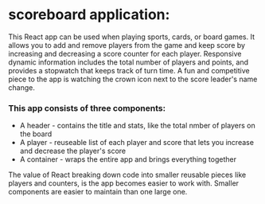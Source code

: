 # scoreboard application:
This React app can be used when playing sports, cards, or board games.  It allows you to add and remove players from the game and keep score by increasing and decreasing a 
score counter for each player.  Responsive dynamic information includes the total number of players and points, and provides a stopwatch that keeps track of turn time.  A fun
and competitive piece to the app is watching the crown icon next to the score leader's name change. 

### This app consists of three components:
* A header - contains the title and stats, like the total nmber of players on the board
* A player - reuseable list of each player and score that lets you increase and decrease the player's score
* A container - wraps the entire app and brings everything together

The value of React breaking down code into smaller reusable pieces like players and counters, is the app becomes easier to work with.  Smaller components are easier to 
maintain than one large one.

